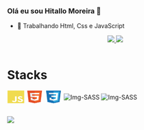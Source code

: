 ### Olá eu sou Hitallo Moreira 👋


- 🌱 Trabalhando Html, Css e JavaScript

<div align="center">
  <a href="https://github.com/Hitallo-moreira">
  <img height="180em" src="https://github-readme-stats.vercel.app/api?username=Hitallo-moreira&show_icons=true&theme=dark&include_all_commits=true&count_private=true"/>
  <img height="180em" src="https://github-readme-stats.vercel.app/api/top-langs/?username=Hitallo-moreira&layout=compact&langs_count=7&theme=dark"/>
</div>
  
<div style="display: inline-block"><br>
  <h1>Stacks</h1>
  <img align="center" alt="=Img-Js" height="30" width="40" src="https://raw.githubusercontent.com/devicons/devicon/master/icons/javascript/javascript-plain.svg">
  <img align="center" alt="Img-HTML" height="30" width="40" src="https://raw.githubusercontent.com/devicons/devicon/master/icons/html5/html5-original.svg">
  <img align="center" alt="Img-CSS" height="30" width="40" src="https://raw.githubusercontent.com/devicons/devicon/master/icons/css3/css3-original.svg">
  <img align="center" alt="Img-SASS" height="30" width="40" src="https://cdn.jsdelivr.net/gh/devicons/devicon/icons/sass/sass-original.svg">
  <img align="center" alt="Img-SASS" height="30" width="40" src="https://cdn.jsdelivr.net/gh/devicons/devicon/icons/less/less-plain-wordmark.svg">
          

  <link rel="stylesheet" href="https://cdn.jsdelivr.net/gh/devicons/devicon@v2.14.0/devicon.min.css">
</div>
  
  
##
  
<div> 
    <a href="https://www.linkedin.com/in/hitallo-moreira-92195b199" target="_blank"><img src="https://img.shields.io/badge/-LinkedIn-%230077B5?style=for-the-                 badge&logo=linkedin&logoColor=white" target="_blank"></a> 
</div>


